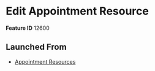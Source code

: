 # Edit Appointment Resource

**Feature ID** 12600

## Launched From

- [Appointment Resources](Appointment%20Resources.md)











































































